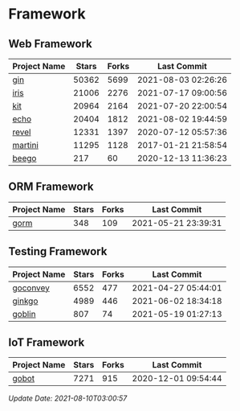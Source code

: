 # Framework

## Web Framework
| Project Name | Stars | Forks | Last Commit |
| ------------ | ----- | ----- | ----------- |
| [gin](https://github.com/gin-gonic/gin) | 50362 | 5699 | 2021-08-03 02:26:26 |
| [iris](https://github.com/kataras/iris) | 21006 | 2276 | 2021-07-17 09:00:56 |
| [kit](https://github.com/go-kit/kit) | 20964 | 2164 | 2021-07-20 22:00:54 |
| [echo](https://github.com/labstack/echo) | 20404 | 1812 | 2021-08-02 19:44:59 |
| [revel](https://github.com/revel/revel) | 12331 | 1397 | 2020-07-12 05:57:36 |
| [martini](https://github.com/go-martini/martini) | 11295 | 1128 | 2017-01-21 21:58:54 |
| [beego](https://github.com/astaxie/beego) | 217 | 60 | 2020-12-13 11:36:23 |

## ORM Framework
| Project Name | Stars | Forks | Last Commit |
| ------------ | ----- | ----- | ----------- |
| [gorm](https://github.com/jinzhu/gorm) | 348 | 109 | 2021-05-21 23:39:31 |

## Testing Framework
| Project Name | Stars | Forks | Last Commit |
| ------------ | ----- | ----- | ----------- |
| [goconvey](https://github.com/smartystreets/goconvey) | 6552 | 477 | 2021-04-27 05:44:01 |
| [ginkgo](https://github.com/onsi/ginkgo) | 4989 | 446 | 2021-06-02 18:34:18 |
| [goblin](https://github.com/franela/goblin) | 807 | 74 | 2021-05-19 01:27:13 |

## IoT Framework
| Project Name | Stars | Forks | Last Commit |
| ------------ | ----- | ----- | ----------- |
| [gobot](https://github.com/hybridgroup/gobot) | 7271 | 915 | 2020-12-01 09:54:44 |

*Update Date: 2021-08-10T03:00:57*